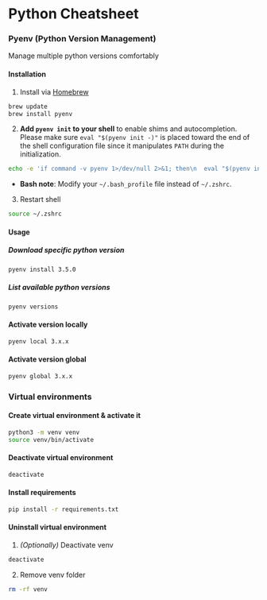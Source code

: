 # Python Cheatsheet
### Pyenv (Python Version Management)
Manage multiple python versions comfortably
#### Installation
1. Install via [Homebrew](https://brew.sh)
```sh 
brew update
brew install pyenv
```
2.   **Add `pyenv init` to your shell** to enable shims and autocompletion.
   Please make sure `eval "$(pyenv init -)"` is placed toward the end of the shell
   configuration file since it manipulates `PATH` during the initialization.
```sh
echo -e 'if command -v pyenv 1>/dev/null 2>&1; then\n  eval "$(pyenv init -)"\nfi' >> ~/.zshrc
```
    
- **Bash note**: Modify your `~/.bash_profile` file instead of `~/.zshrc`.

3. Restart shell
```sh 
source ~/.zshrc
```
#### Usage

##### Download specific python version
```sh 
pyenv install 3.5.0
```

##### List available python versions
```sh 
pyenv versions
```

#### Activate version locally
```sh 
pyenv local 3.x.x
```
#### Activate version global
```sh 
pyenv global 3.x.x
```


### Virtual environments
#### Create virtual environment & activate it
```sh 
python3 -m venv venv 
source venv/bin/activate
```

#### Deactivate virtual environment
```sh 
deactivate
```

#### Install requirements
```sh 
pip install -r requirements.txt 
```
    
#### Uninstall virtual environment
1. *(Optionally)* Deactivate venv
```sh 
deactivate
```
2. Remove venv folder
```sh 
rm -rf venv 
```
